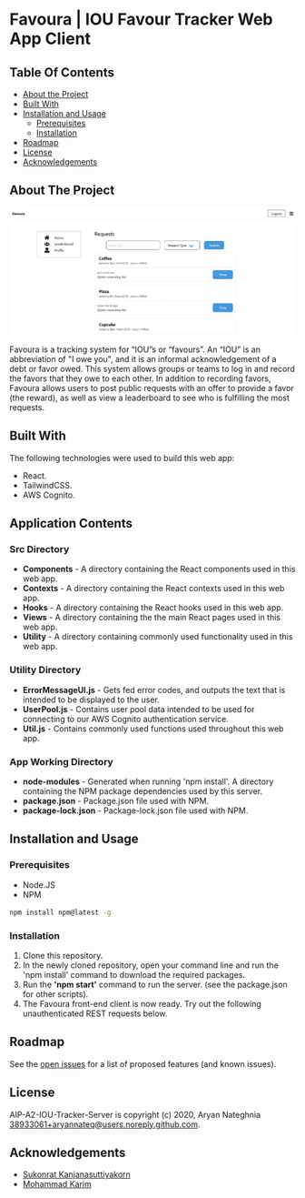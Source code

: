 # Favoura | IOU Favour Tracker Web App Client
## Table Of Contents

* [About the Project](#about-the-project)
* [Built With](#built-with)
* [Installation and Usage](#installation-and-usage)
  * [Prerequisites](#prerequisites)
  * [Installation](#installation)
* [Roadmap](#roadmap)
* [License](#license)
* [Acknowledgements](#acknowledgements)

## About The Project

![Screen Shot](images/screenshot.png)

Favoura is a tracking system for “IOU”s or “favours”. An “IOU” is an abbreviation of "I owe you", and it is an informal acknowledgement of a debt or favor owed. This system allows groups or teams to log in and record the favors that they owe to each other. In addition to recording favors, Favoura allows users to post public requests with an offer to provide a favor (the reward), as well as view a leaderboard to see who is fulfilling the most requests.

## Built With

The following technologies were used to build this web app:
* React.
* TailwindCSS.
* AWS Cognito.

## Application Contents

### Src Directory
<ul> 
  <li><b>Components</b> - A directory containing the React components used in this web app.</li>
  <li><b>Contexts</b> - A directory containing the React contexts used in this web app.</li>
 <li><b>Hooks</b> - A directory containing the React hooks used in this web app.</li>
 <li><b>Views</b> - A directory containing the the main React pages used in this web app.</li>
 <li><b>Utility</b> - A directory containing commonly used functionality used in this web app.</li>
</ul>

### Utility Directory
<ul>
  <li><b>ErrorMessageUI.js</b> - Gets fed error codes, and outputs the text that is intended to be  displayed to the user. </li>
 <li><b>UserPool.js</b> - Contains user pool data intended to be used for connecting to our AWS Cognito authentication service.</li>
 <li><b>Util.js</b> - Contains commonly used functions used throughout this web app.</li>
</ul>
  
### App Working Directory
<ul>
  <li><b>node-modules</b> - Generated when running 'npm install'. A directory containing the NPM package dependencies used by this server.</li>
  <li><b>package.json</b> - Package.json file used with NPM.</li>
  <li><b>package-lock.json</b> - Package-lock.json file used with NPM.</li>
</ul>

## Installation and Usage

### Prerequisites

* Node.JS
* NPM

```sh
npm install npm@latest -g
```

### Installation
<ol>
  <li>Clone this repository.</li>
  <li>In the newly cloned repository, open your command line and run the 'npm install' command to download the required packages.</li>
  <li>Run the <b>'npm start'</b> command to run the server. (see the package.json for other scripts).</li> 
  <li>The Favoura front-end client is now ready. Try out the following unauthenticated REST requests below.</li>
</ol>

## Roadmap

See the [open issues](https://github.com/AryanNateq/AIP-A2-IOU-Tracker-Server/issues) for a list of proposed features (and known issues).

## License

AIP-A2-IOU-Tracker-Server is copyright (c) 2020, Aryan Nateghnia <38933061+aryannateq@users.noreply.github.com>.

## Acknowledgements

* [Sukonrat Kanjanasuttiyakorn](https://github.com/sukonrat)
* [Mohammad Karim](https://github.com/mohammad260)

